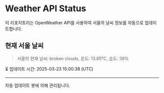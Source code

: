 
# Weather API Status

이 리포지토리는 OpenWeather API를 사용하여 서울의 날씨 정보를 자동으로 업데이트합니다.

## 현재 서울 날씨
> 서울의 현재 날씨: broken clouds, 온도: 13.85°C, 습도: 39%

⏳ 업데이트 시간: 2025-03-23 15:00:38 (UTC)

---
자동 업데이트 봇에 의해 관리됩니다.
